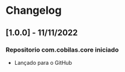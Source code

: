 # Changelog
## [1.0.0] - 11/11/2022
### Repositorio com.cobilas.core iniciado
- Lançado para o GitHub
